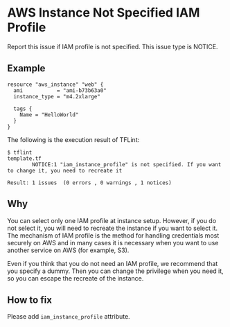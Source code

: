 # AWS Instance Not Specified IAM Profile
Report this issue if IAM profile is not specified. This issue type is NOTICE.

## Example
```
resource "aws_instance" "web" {
  ami           = "ami-b73b63a0"
  instance_type = "m4.2xlarge"

  tags {
    Name = "HelloWorld"
  }
}
```

The following is the execution result of TFLint: 

```
$ tflint
template.tf
        NOTICE:1 "iam_instance_profile" is not specified. If you want to change it, you need to recreate it

Result: 1 issues  (0 errors , 0 warnings , 1 notices)
```

## Why
You can select only one IAM profile at instance setup. However, if you do not select it, you will need to recreate the instance if you want to select it. The mechanism of IAM profile is the method for handling credentials most securely on AWS and in many cases it is necessary when you want to use another service on AWS (for example, S3).

Even if you think that you do not need an IAM profile, we recommend that you specify a dummy. Then you can change the privilege when you need it, so you can escape the recreate of the instance.

## How to fix
Please add `iam_instance_profile` attribute.
